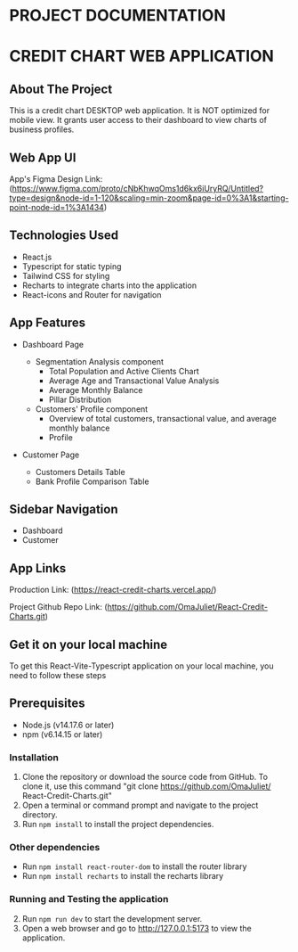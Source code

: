 # PROJECT DOCUMENTATION

# CREDIT CHART WEB APPLICATION


## About The Project 

This is a credit chart DESKTOP web application. It is NOT optimized for mobile view. It grants user access to their dashboard to view charts of business profiles.


## Web App UI
App's Figma Design Link: (https://www.figma.com/proto/cNbKhwqOms1d6kx6iUryRQ/Untitled?type=design&node-id=1-120&scaling=min-zoom&page-id=0%3A1&starting-point-node-id=1%3A1434)


## Technologies Used

- React.js
- Typescript for static typing 
- Tailwind CSS for styling
- Recharts to integrate charts into the application
- React-icons and Router for navigation


## App Features

- Dashboard Page
   - Segmentation Analysis component
      - Total Population and Active Clients Chart
      - Average Age and Transactional Value Analysis
      - Average Monthly Balance
      - Pillar Distribution
   - Customers' Profile component
      - Overview of total customers, transactional value, and average monthly balance
      - Profile

- Customer Page
   - Customers Details Table
   - Bank Profile Comparison Table


## Sidebar Navigation 

- Dashboard
- Customer


## App Links 
Production Link: (https://react-credit-charts.vercel.app/)

Project Github Repo Link: (https://github.com/OmaJuliet/React-Credit-Charts.git)


## Get it on your local machine
To get this React-Vite-Typescript application on your local machine, you need to follow these steps


## Prerequisites
- Node.js (v14.17.6 or later)
- npm (v6.14.15 or later)


### Installation
1. Clone the repository or download the source code from GitHub. To clone it, use this command "git clone https://github.com/OmaJuliet/ React-Credit-Charts.git"
2. Open a terminal or command prompt and navigate to the project directory.
3. Run `npm install` to install the project dependencies.


### Other dependencies
- Run `npm install react-router-dom` to install the router library
- Run `npm install recharts` to install the recharts library


### Running and Testing the application
2. Run `npm run dev` to start the development server.
3. Open a web browser and go to http://127.0.0.1:5173 to view the application.